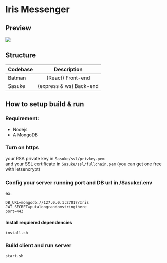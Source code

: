 # Iris Messenger

## Preview

<img src="https://cdn.discordapp.com/attachments/776612332507496460/861294678897066084/unknown.png"/>

## Structure

| Codebase |       Description       |
| :------- | :---------------------: |
| Batman   |    (React) Front-end    |
| Sasuke   | (express & ws) Back-end |

## How to setup build & run

### Requirement:

- Nodejs
- A MongoDB

### Turn on https

your RSA private key in `Sasuke/ssl/privkey.pem`<br/>
and your SSL certificate in `Sasuke/ssl/fullchain.pem` (you can get one free with letsencrypt)

### Config your server running port and DB url in /Sasuke/.env

ex:

```
DB_URL=mongodb://127.0.0.1:27017/Iris
JWT_SECRET=putalongrandomstringthere
port=443
```

#### Install requiered dependencies

`install.sh`

### Build client and run server

`start.sh`
